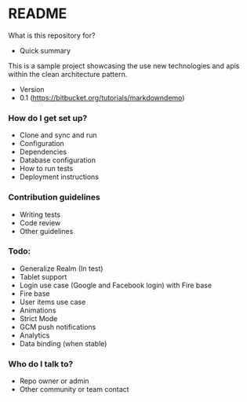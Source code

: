 # README #

What is this repository for?

* Quick summary

This is a sample project showcasing the use new technologies and apis within the clean architecture pattern. 

* Version
* 0.1 (https://bitbucket.org/tutorials/markdowndemo)

### How do I get set up? ###

* Clone and sync and run
* Configuration
* Dependencies
* Database configuration
* How to run tests
* Deployment instructions

### Contribution guidelines ###

* Writing tests
* Code review
* Other guidelines

### Todo:

* Generalize Realm (In test)
* Tablet support
* Login use case (Google and Facebook login) with Fire base
* Fire base 
* User items use case
* Animations
* Strict Mode
* GCM push notifications
* Analytics
* Data binding (when stable)

### Who do I talk to? ###

* Repo owner or admin
* Other community or team contact